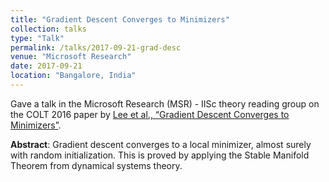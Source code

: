 ```yaml
---
title: "Gradient Descent Converges to Minimizers"
collection: talks
type: "Talk"
permalink: /talks/2017-09-21-grad-desc
venue: "Microsoft Research"
date: 2017-09-21
location: "Bangalore, India"
---
```


Gave a talk in the Microsoft Research (MSR) - IISc theory reading group on the COLT 2016 paper by [Lee et al., “Gradient Descent Converges to Minimizers”](https://arxiv.org/abs/1602.04915).  

**Abstract**: Gradient descent converges to a local minimizer, almost surely with random initialization. This is proved by applying the Stable Manifold Theorem from dynamical systems theory.

